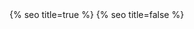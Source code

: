 <head>
  <meta charset="utf-8" />
  <meta http-equiv="X-UA-Compatible" content="IE=edge" />
  <meta name="viewport" content="width=device-width, initial-scale=1" />
  {% seo title=true %}

  <link rel="preconnect" href="https://fonts.googleapis.com">
  <link rel="preconnect" href="https://fonts.gstatic.com" crossorigin>
  <link href="https://fonts.googleapis.com/css2?family=Bricolage+Grotesque:opsz,wght@12..96,300;12..96,500&display=swap" rel="stylesheet">
  <link rel="stylesheet" href="/assets/main.css?version=1.37" />
  <link rel="icon" type="image/x-icon" href="/assets/images/favicon.png" />
  <meta property="og:image" content="/assets/images/chris-wallace.jpg" />
  {% seo title=false %}
  <style type="text/css">
    .fade-in {
      opacity: 0;
      transition: opacity 1s ease-in-out;
    }
    .fade-in.visible {
      opacity: 1;
    }
  </style>
  <script type="text/javascript">
  document.addEventListener('DOMContentLoaded', function() {
    // Function to handle fade-in
    function handleFadeIn(element, delay) {
      setTimeout(() => {
        element.classList.add('visible');
      }, delay);
    }
    let delay = 0;
    const step = 40;
    const observer = new IntersectionObserver((entries, observer) => {
      entries.forEach(entry => {
        if (entry.isIntersecting) {
          const delay = 0;
          handleFadeIn(entry.target, delay);
          observer.unobserve(entry.target);
        }
      });
    });
    document.querySelectorAll('.footer, p, h1, h2, h3, h4, h5, h6, ul, ol, hr, blockquote, video, img, iframe, canvas, .card-zoom, .back-btn').forEach((element) => {
      element.classList.add('fade-in');
      delay += step;

      observer.observe(element);
    });

});
</script>

</head>

